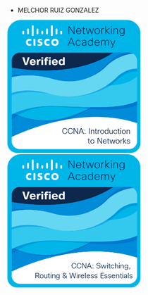 * MELCHOR RUIZ GONZALEZ

<img height="60%" width="60%" src=".\ccna-introduction-to-networks.png"><br>
<img height="60%" width="60%" src=".\ccna-switching-routing-and-wireless-essentials.1.png"><br>